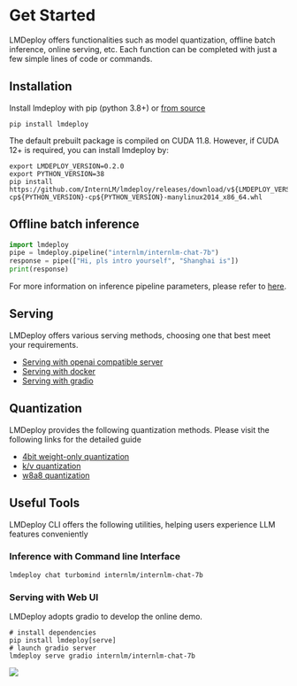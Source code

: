 # Get Started

LMDeploy offers functionalities such as model quantization, offline batch inference, online serving, etc. Each function can be completed with just a few simple lines of code or commands.

## Installation

Install lmdeploy with pip (python 3.8+) or [from source](./build.md)

```shell
pip install lmdeploy
```

The default prebuilt package is compiled on CUDA 11.8. However, if CUDA 12+ is required, you can install lmdeploy by:

```shell
export LMDEPLOY_VERSION=0.2.0
export PYTHON_VERSION=38
pip install https://github.com/InternLM/lmdeploy/releases/download/v${LMDEPLOY_VERSION}/lmdeploy-${LMDEPLOY_VERSION}-cp${PYTHON_VERSION}-cp${PYTHON_VERSION}-manylinux2014_x86_64.whl
```

## Offline batch inference

```python
import lmdeploy
pipe = lmdeploy.pipeline("internlm/internlm-chat-7b")
response = pipe(["Hi, pls intro yourself", "Shanghai is"])
print(response)
```

For more information on inference pipeline parameters, please refer to [here](./inference/pipeline.md).

## Serving

LMDeploy offers various serving methods, choosing one that best meet your requirements.

- [Serving with openai compatible server](https://lmdeploy.readthedocs.io/en/latest/serving/api_server.html)
- [Serving with docker](https://lmdeploy.readthedocs.io/en/latest/serving/api_server.html#option-2-deploying-with-docker)
- [Serving with gradio](https://lmdeploy.readthedocs.io/en/latest/serving/gradio.html)

## Quantization

LMDeploy provides the following quantization methods. Please visit the following links for the detailed guide

- [4bit weight-only quantization](quantization/w4a16.md)
- [k/v quantization](quantization/kv_int8.md)
- [w8a8 quantization](quantization/w8a8.md)

## Useful Tools

LMDeploy CLI offers the following utilities, helping users experience LLM features conveniently

### Inference with Command line Interface

```shell
lmdeploy chat turbomind internlm/internlm-chat-7b
```

### Serving with Web UI

LMDeploy adopts gradio to develop the online demo.

```shell
# install dependencies
pip install lmdeploy[serve]
# launch gradio server
lmdeploy serve gradio internlm/internlm-chat-7b
```

![](https://github.com/InternLM/lmdeploy/assets/67539920/08d1e6f2-3767-44d5-8654-c85767cec2ab)
